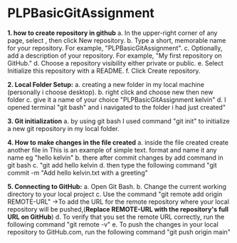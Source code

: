 # PLPBasicGitAssignment

**1. how to create repository in github**
a. In the upper-right corner of any page, select , then click New repository.
b. Type a short, memorable name for your repository. For example, "PLPBasicGitAssignment".
c. Optionally, add a description of your repository. For example, "My first repository on GitHub."
d. Choose a repository visibility either private or public.
e. Select Initialize this repository with a README.
f. Click Create repository. 


**2. Local Folder Setup:**
a. creating a new folder in my local machine (personally i choose desktop).
b. right click and choose new then new folder
c. give it a name of your choice "PLPBasicGitAssignment kelvin"
d. I opened terminal "git bash" and i navigated to the folder i had just created"


**3. Git initialization**
a. by using git bash I used command "git init" to initialize a new git repository in my local folder.

**4. How to make changes in the file created**
a. inside the file created create another file in This is an example of simple text. format and name it any name eg "hello kelvin"
b. there after commit changes by add command in git bash
c. "git add hello kelvin
d. then type the following command "git commit -m "Add hello kelvin.txt with a greeting"


**5. Connecting to GitHub:**
a. Open Git Bash.
b. Change the current working directory to your local project
c. Use the command "git remote add origin REMOTE-URL" ->To add the URL for the remote repository where your local repository will be pushed,(**Replace REMOTE-URL with the repository's full URL on GitHub**) 
d. To verify that you set the remote URL correctly, run the following command "git remote -v"
e. To push the changes in your local repository to GitHub.com, run the following command "git push origin main"